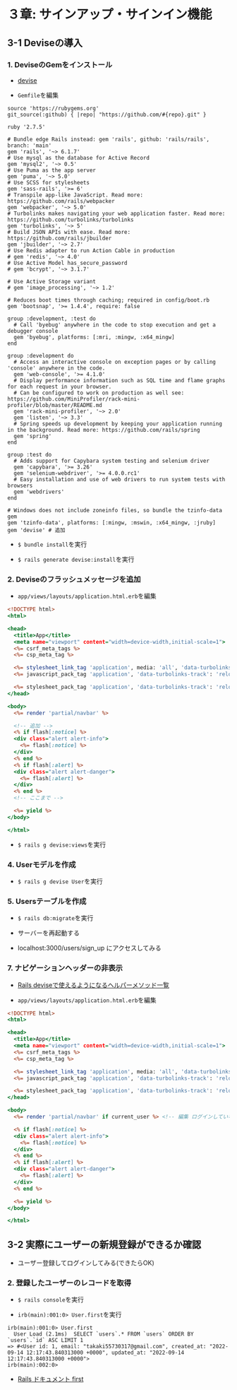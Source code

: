 # ３章: サインアップ・サインイン機能

## 3-1 Deviseの導入

### 1. DeviseのGemをインストール

+ [devise](https://github.com/plataformatec/devise) <br>

+ `Gemfile`を編集<br>

```:Gemfile
source 'https://rubygems.org'
git_source(:github) { |repo| "https://github.com/#{repo}.git" }

ruby '2.7.5'

# Bundle edge Rails instead: gem 'rails', github: 'rails/rails', branch: 'main'
gem 'rails', '~> 6.1.7'
# Use mysql as the database for Active Record
gem 'mysql2', '~> 0.5'
# Use Puma as the app server
gem 'puma', '~> 5.0'
# Use SCSS for stylesheets
gem 'sass-rails', '>= 6'
# Transpile app-like JavaScript. Read more: https://github.com/rails/webpacker
gem 'webpacker', '~> 5.0'
# Turbolinks makes navigating your web application faster. Read more: https://github.com/turbolinks/turbolinks
gem 'turbolinks', '~> 5'
# Build JSON APIs with ease. Read more: https://github.com/rails/jbuilder
gem 'jbuilder', '~> 2.7'
# Use Redis adapter to run Action Cable in production
# gem 'redis', '~> 4.0'
# Use Active Model has_secure_password
# gem 'bcrypt', '~> 3.1.7'

# Use Active Storage variant
# gem 'image_processing', '~> 1.2'

# Reduces boot times through caching; required in config/boot.rb
gem 'bootsnap', '>= 1.4.4', require: false

group :development, :test do
  # Call 'byebug' anywhere in the code to stop execution and get a debugger console
  gem 'byebug', platforms: [:mri, :mingw, :x64_mingw]
end

group :development do
  # Access an interactive console on exception pages or by calling 'console' anywhere in the code.
  gem 'web-console', '>= 4.1.0'
  # Display performance information such as SQL time and flame graphs for each request in your browser.
  # Can be configured to work on production as well see: https://github.com/MiniProfiler/rack-mini-profiler/blob/master/README.md
  gem 'rack-mini-profiler', '~> 2.0'
  gem 'listen', '~> 3.3'
  # Spring speeds up development by keeping your application running in the background. Read more: https://github.com/rails/spring
  gem 'spring'
end

group :test do
  # Adds support for Capybara system testing and selenium driver
  gem 'capybara', '>= 3.26'
  gem 'selenium-webdriver', '>= 4.0.0.rc1'
  # Easy installation and use of web drivers to run system tests with browsers
  gem 'webdrivers'
end

# Windows does not include zoneinfo files, so bundle the tzinfo-data gem
gem 'tzinfo-data', platforms: [:mingw, :mswin, :x64_mingw, :jruby]
gem 'devise' # 追加
```

+ `$ bundle install`を実行<br>

+ `$ rails generate devise:install`を実行<br>

### 2. Deviseのフラッシュメッセージを追加

+ `app/views/layouts/application.html.erb`を編集<br>

```html:application.html.erb
<!DOCTYPE html>
<html>

<head>
  <title>App</title>
  <meta name="viewport" content="width=device-width,initial-scale=1">
  <%= csrf_meta_tags %>
  <%= csp_meta_tag %>

  <%= stylesheet_link_tag 'application', media: 'all', 'data-turbolinks-track': 'reload' %>
  <%= javascript_pack_tag 'application', 'data-turbolinks-track': 'reload' %>

  <%= stylesheet_pack_tag 'application', 'data-turbolinks-track': 'reload' %>
</head>

<body>
  <%= render 'partial/navbar' %>

  <!-- 追加 -->
  <% if flash[:notice] %>
  <div class="alert alert-info">
    <%= flash[:notice] %>
  </div>
  <% end %>
  <% if flash[:alert] %>
  <div class="alert alert-danger">
    <%= flash[:alert] %>
  </div>
  <% end %>
  <!-- ここまで -->

  <%= yield %>
</body>

</html>
```

+ `$ rails g devise:views`を実行<br>

### 4. Userモデルを作成

+ `$ rails g devise User`を実行<br>

### 5. Usersテーブルを作成

+ `$ rails db:migrate`を実行<br>

+ サーバーを再起動する<br>

+ localhost:3000/users/sign_up にアクセスしてみる<br>

### 7. ナビゲーションヘッダーの非表示

+ [Rails deviseで使えるようになるヘルパーメソッド一覧](https://qiita.com/tobita0000/items/866de191635e6d74e392) <br>

+ `app/views/layouts/application.html.erb`を編集<br>

```html:application.html.erb
<!DOCTYPE html>
<html>

<head>
  <title>App</title>
  <meta name="viewport" content="width=device-width,initial-scale=1">
  <%= csrf_meta_tags %>
  <%= csp_meta_tag %>

  <%= stylesheet_link_tag 'application', media: 'all', 'data-turbolinks-track': 'reload' %>
  <%= javascript_pack_tag 'application', 'data-turbolinks-track': 'reload' %>

  <%= stylesheet_pack_tag 'application', 'data-turbolinks-track': 'reload' %>
</head>

<body>
  <%= render 'partial/navbar' if current_user %> <!-- 編集 ログインしていない場合はナビバーは非表示 -->

  <% if flash[:notice] %>
  <div class="alert alert-info">
    <%= flash[:notice] %>
  </div>
  <% end %>
  <% if flash[:alert] %>
  <div class="alert alert-danger">
    <%= flash[:alert] %>
  </div>
  <% end %>

  <%= yield %>
</body>

</html>
```

## 3-2 実際にユーザーの新規登録ができるか確認

+ ユーザー登録してログインしてみる(できたらOK)<br>

### 2. 登録したユーザーのレコードを取得

+ `$ rails console`を実行<br>

+ `irb(main):001:0> User.first`を実行<br>

```:terminal
irb(main):001:0> User.first
  User Load (2.1ms)  SELECT `users`.* FROM `users` ORDER BY `users`.`id` ASC LIMIT 1
=> #<User id: 1, email: "takaki55730317@gmail.com", created_at: "2022-09-14 12:17:43.840313000 +0000", updated_at: "2022-09-14 12:17:43.840313000 +0000">
irb(main):002:0>
```

+ [Rails ドキュメント first](http://railsdoc.com/references/first) <br>
